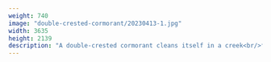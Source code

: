 ```yaml
---
weight: 740
image: "double-crested-cormorant/20230413-1.jpg"
width: 3635
height: 2139
description: "A double-crested cormorant cleans itself in a creek<br/>f/6.3, 1/1600, 300.0 mm, iso400"
---
```

